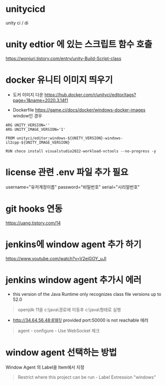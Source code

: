 # unitycicd

unity ci / di

# unity edtior 에 있는 스크립트 함수 호출

https://wonjuri.tistory.com/entry/unity-Build-Script-class

# docker 유니티 이미지 띄우기
- 도커 이미지 다운 
https://hub.docker.com/r/unityci/editor/tags?page=1&name=2020.3.14f1

- Dockerfile 
https://game.ci/docs/docker/windows-docker-images
window인 경우
```
ARG UNITY_VERSION=''
ARG UNITY_IMAGE_VERSION='1'

FROM unityci/editor:windows-${UNITY_VERSION}-windows-il2cpp-${UNITY_IMAGE_VERSION}

RUN choco install visualstudio2022-workload-vctools --no-progress -y
```

# license 관련 .env 파일 추가 필요
username="유저계정이름"
password="비밀번호"
serial="시리얼번호"

# git hooks 연동
https://uang.tistory.com/14

# jenkins에 window agent 추가 하기
https://www.youtube.com/watch?v=V2ejGOY_uJI

# jenkins window agent 추가시 에러
- this version of the Java Runtime only recognizes class file versions up to 52.0  
> openjdk 11을 c:\java\경로에 이동후 c:\java\형태로 실행  

- http://34.64.56.48:8181/ provided port:50000 is not reachable 에러
> agent - configure - Use WebSocket 체크   

# window agent 선택하는 방법
Window Agent 의 Label을 Item에서 지정  
> Restrict where this project can be run - Label Extression "windows"

##